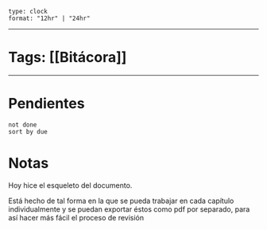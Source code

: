 
```widgets
type: clock
format: "12hr" | "24hr"
```
---

# Tags: [[Bitácora]]


---
# Pendientes
```tasks
not done
sort by due
```

# Notas 

Hoy hice el esqueleto del documento.

Está hecho de tal forma en la que se pueda trabajar en cada capítulo individualmente y se puedan exportar éstos como pdf por separado, para así hacer más fácil el proceso de revisión